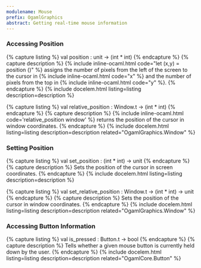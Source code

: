 ```yaml
---
modulename: Mouse
prefix: OgamlGraphics
abstract: Getting real-time mouse information
---
```


### Accessing Position

{% capture listing %}
val position : unit -> (int * int)
{% endcapture %}
{% capture description %}
{% include inline-ocaml.html code="let (x,y) = position ()" %} assigns
the number of pixels from the left of the screen to the cursor in
{% include inline-ocaml.html code="x" %} and the number of pixels from the top
in {% include inline-ocaml.html code="y" %}.
{% endcapture %}
{% include docelem.html listing=listing description=description %}

{% capture listing %}
val relative_position : Window.t -> (int * int)
{% endcapture %}
{% capture description %}
{% include inline-ocaml.html code='relative_position window' %} returns the
position of the cursor in window coordinates.
{% endcapture %}
{% include docelem.html listing=listing description=description related="OgamlGraphics.Window" %}

### Setting Position

{% capture listing %}
val set_position : (int * int) -> unit
{% endcapture %}
{% capture description %}
Sets the position of the cursor in screen coordinates.
{% endcapture %}
{% include docelem.html listing=listing description=description %}

{% capture listing %}
val set_relative_position : Window.t -> (int * int) -> unit
{% endcapture %}
{% capture description %}
Sets the position of the cursor in window coordinates.
{% endcapture %}
{% include docelem.html listing=listing description=description related="OgamlGraphics.Window" %}

### Accessing Button Information

{% capture listing %}
val is_pressed : Button.t -> bool
{% endcapture %}
{% capture description %}
Tells whether a given mouse button is currently held down by the user.
{% endcapture %}
{% include docelem.html listing=listing description=description related="OgamlCore.Button" %}
